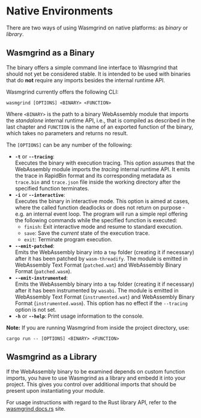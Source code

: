 # Native Environments
There are two ways of using Wasmgrind on native platforms: as _binary_ or _library_.

## Wasmgrind as a Binary
The binary offers a simple command line interface to Wasmgrind that should not yet be considered stable. It is intended to be used with binaries that do **not** require any imports besides the internal runtime API.

Wasmgrind currently offers the following CLI:

    wasmgrind [OPTIONS] <BINARY> <FUNCTION>

Where `<BINARY>` is the path to a binary WebAssembly module that imports the _standalone_ internal runtime API, i.e., that is compiled as described in the last chapter and `FUNCTION` is the name of an exported function of the binary, which takes no parameters and returns no result.

The `[OPTIONS]` can be any number of the following:
- **`-t`** or **`--tracing`**:  
Executes the binary with execution tracing. This option assumes that the WebAssembly module imports the _tracing_ internal runtime API. It emits the trace in RapidBin format and its corresponding metadata as `trace.bin` and `trace.json` file inside the working directory after the specified function terminates.
- **`-i`** or **`--interactive`**:  
Executes the binary in interactive mode. This option is aimed at cases, where the called function deadlocks or does not return on purpose - e.g. an internal event loop. The program will run a simple repl offering the following commands while the specified function is executed:
    - `finish`: Exit interactive mode and resume to standard execution.
    - `save`: Save the _current_ state of the execution trace.
    - `exit`: Terminate program execution.  
- **`--emit-patched`**:  
Emits the WebAssembly binary into a `tmp` folder (creating it if necessary) after it has been patched by `wasm-threadify`. The module is emitted in WebAssembly Text Format (`patched.wat`) and WebAssembly Binary Format (`patched.wasm`).
- **`--emit-instrumented`**:  
Emits the WebAssembly binary into a `tmp` folder (creating it if necessary) after it has been instrumented by `wasabi`. The module is emitted in WebAssembly Text Format (`instrumented.wat`) and WebAssembly Binary Format (`instrumented.wasm`). This option has no effect if the `--tracing` option is not set.
- **`-h`** or **`--help`**: Print usage information to the console.

**Note:** If you are running Wasmgrind from inside the project directory, use:
    
    cargo run -- [OPTIONS] <BINARY> <FUNCTION>

## Wasmgrind as a Library
If the WebAssembly binary to be examined depends on custom function imports, you have to use Wasmgrind as a library and embedd it into your project. This gives you control over additional imports that should be present upon instantiating your module.

For usage instructions with regard to the Rust library API, refer to the [wasmgrind docs.rs](https://wasmgrind-d6f2b1.gitlab.io/docs/wasmgrind/) site.